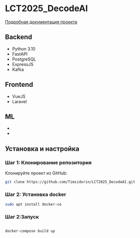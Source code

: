 # LCT2025_DecodeAI


[Подробная документация проекта](https://decode2024.yonote.ru/share/06f7d2e3-153a-4aee-b137-0d9d7ed70f36)

## Backend 
- Python 3.10
- FastAPI
- PostgreSQL
- ExpressJS
- Kafka
  
## Frontend
- VueJS
- Laravel

## ML
-
-

## Установка и настройка

### Шаг 1: Клонирование репозитория

Клонируйте проект из GitHub:

```bash
git clone https://github.com/Timsidorin/LCT2025_DecodeAI.git
```

### Шаг 2: Установка docker

```bash
sudo apt install docker-ce
```


### Шаг 2:Запуск

```bash

docker-compose build up
```















